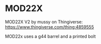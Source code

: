 # MOD22X
MOD22X V2 by mussy on Thingiverse: https://www.thingiverse.com/thing:4859555

MOD22x uses a g44 barrel and a printed bolt